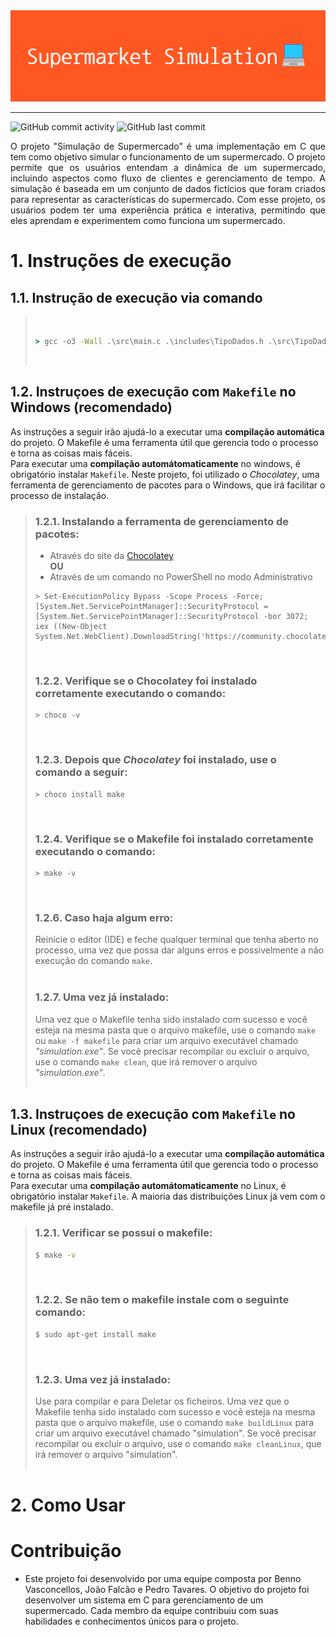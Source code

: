 <img src="Supermarket_Simulation.png" alt="">
<hr>

![GitHub commit activity](https://img.shields.io/github/commit-activity/y/MrTadeu/Estrutura_de_dados_project) ![GitHub last commit](https://img.shields.io/github/last-commit/MrTadeu/Estrutura_de_dados_project)


<p style="text-align: justify;">
O projeto "Simulação de Supermercado" é uma implementação em C que tem como objetivo simular o funcionamento de um supermercado. O projeto permite que os usuários entendam a dinâmica de um supermercado, incluindo aspectos como fluxo de clientes e gerenciamento de tempo. A simulação é baseada em um conjunto de dados fictícios que foram criados para representar as características do supermercado. Com esse projeto, os usuários podem ter uma experiência prática e interativa, permitindo que eles aprendam e experimentem como funciona um supermercado.
</p>

# 1. Instruções de execução
## 1.1. Instrução de execução via comando
>&nbsp;
>```cmd
>> gcc -o3 -Wall .\src\main.c .\includes\TipoDados.h .\src\TipoDadosFuncoes.c .\src\Utils.c .\includes\ListaLigada.h .\src\ListaLigadaFuncoes.c .\src\Import_Export.c -o  run.exe
>```
>&nbsp;
## 1.2. Instruçoes de execução com `Makefile` no Windows (recomendado)
As instruções a seguir irão ajudá-lo a executar uma **compilação automática** do projeto. O Makefile é uma ferramenta útil que gerencia todo o processo e torna as coisas mais fáceis.\
Para executar uma **compilação automátomaticamente** no windows, é obrigatório instalar `Makefile`. Neste projeto, foi utilizado o _Chocolatey_, uma ferramenta de gerenciamento de pacotes para o Windows, que irá facilitar o processo de instalação.

>### 1.2.1. Instalando a ferramenta de gerenciamento de pacotes:
>* Através do site da [Chocolatey](https://chocolatey.orginstall#individual)\
>__**OU**__
>* Através de um comando no PowerShell no modo Administrativo
>```pwsh
>> Set-ExecutionPolicy Bypass -Scope Process -Force; [System.Net.ServicePointManager]::SecurityProtocol = [System.Net.ServicePointManager]::SecurityProtocol -bor 3072; iex ((New-Object System.Net.WebClient).DownloadString('https://community.chocolatey.org/install.ps1'))
>```
>&nbsp;
>### 1.2.2. Verifique se o Chocolatey foi instalado corretamente executando o comando:
>```pwsh
>> choco -v
>```
>&nbsp;
>### 1.2.3. Depois que _Chocolatey_ foi instalado, use o comando a seguir:
>```pwsh
>> choco install make
>```
>&nbsp;
>### 1.2.4. Verifique se o Makefile foi instalado corretamente executando o comando:
>```pwsh
>> make -v
>```
>&nbsp;
>### 1.2.6. Caso haja algum erro:
>Reinicie o editor (IDE) e feche qualquer terminal que tenha aberto no processo, uma vez que possa dar alguns erros e possivelmente a não execução do comando `make`.\
>&nbsp;
>### 1.2.7. Uma vez já instalado:
>Uma vez que o Makefile tenha sido instalado com sucesso e você esteja na mesma pasta que o arquivo makefile, use o comando `make` ou `make -f makefile` para criar um arquivo executável chamado _"simulation.exe"_. Se você precisar recompilar ou excluir o arquivo, use o comando `make clean`, que irá remover o arquivo _"simulation.exe"_.\
>&nbsp;
>&nbsp;
## 1.3. Instruçoes de execução com `Makefile` no Linux (recomendado)
As instruções a seguir irão ajudá-lo a executar uma **compilação automática** do projeto. O Makefile é uma ferramenta útil que gerencia todo o processo e torna as coisas mais fáceis.\
Para executar uma **compilação automátomaticamente** no Linux, é obrigatório instalar `Makefile`. A maioria das distribuições Linux já vem com o makefile já pré instalado.

>### 1.2.1. Verificar se possui o makefile:
>```bash
>$ make -v
>```
>&nbsp;
>### 1.2.2. Se não tem o makefile instale com o seguinte comando:
>```bash
>$ sudo apt-get install make
>```
>&nbsp;
>### 1.2.3. Uma vez já instalado:
>Use para compilar e  para Deletar os ficheiros.
Uma vez que o Makefile tenha sido instalado com sucesso e você esteja na mesma pasta que o arquivo makefile, use o comando `make buildLinux` para criar um arquivo executável chamado "simulation". Se você precisar recompilar ou excluir o arquivo, use o comando `make cleanLinux`, que irá remover o arquivo "simulation".\
>&nbsp;

# 2. Como Usar

# Contribuição
* Este projeto foi desenvolvido por uma equipe composta por Benno Vasconcellos, João Falcão e Pedro Tavares. O objetivo do projeto foi desenvolver um sistema em C para gerenciamento de um supermercado. Cada membro da equipe contribuiu com suas habilidades e conhecimentos únicos para o projeto.